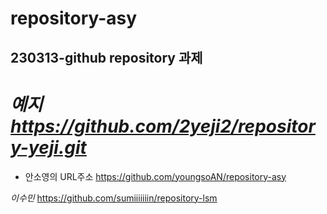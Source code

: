 # repository-asy

## 230313-github repository 과제



_예지_ _https://github.com/2yeji2/repository-yeji.git_
=======


* 안소영의 URL주소 <https://github.com/youngsoAN/repository-asy>

_이수민_ https://github.com/sumiiiiiiin/repository-lsm

